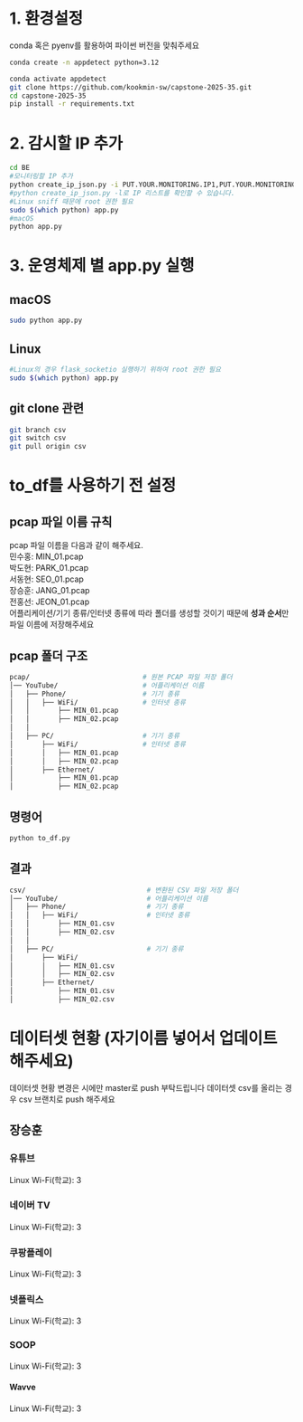 # 1. 환경설정
conda 혹은 pyenv를 활용하여 파이썬 버전을 맞춰주세요
```bash
conda create -n appdetect python=3.12

conda activate appdetect
git clone https://github.com/kookmin-sw/capstone-2025-35.git
cd capstone-2025-35
pip install -r requirements.txt
```
# 2. 감시할 IP 추가
```bash
cd BE
#모니터링할 IP 추가
python create_ip_json.py -i PUT.YOUR.MONITORING.IP1,PUT.YOUR.MONITORING.IP2
#python create_ip_json.py -l로 IP 리스트를 확인할 수 있습니다.
#Linux sniff 때문에 root 권한 필요
sudo $(which python) app.py
#macOS
python app.py
```
# 3. 운영체제 별 app.py 실행
## macOS
```bash
sudo python app.py
```
## Linux
```bash
#Linux의 경우 flask_socketio 실행하기 위하여 root 권한 필요
sudo $(which python) app.py
```
## git clone 관련
```bash
git branch csv
git switch csv
git pull origin csv
```

# to_df를 사용하기 전 설정
## pcap 파일 이름 규칙
pcap 파일 이름을 다음과 같이 해주세요.  
민수홍: MIN_01.pcap  
박도현: PARK_01.pcap  
서동현: SEO_01.pcap  
장승훈: JANG_01.pcap  
전홍선: JEON_01.pcap  
어플리케이션/기기 종류/인터넷 종류에 따라 폴더를 생성할 것이기 때문에 **성과 순서**만 파일 이름에 저장해주세요
## pcap 폴더 구조
```bash
pcap/                            # 원본 PCAP 파일 저장 폴더
│── YouTube/                     # 어플리케이션 이름
│   ├── Phone/                   # 기기 종류
│   │   ├── WiFi/                # 인터넷 종류
│   │       ├── MIN_01.pcap
│   │       ├── MIN_02.pcap
│   │   
│   ├── PC/                      # 기기 종류
│       ├── WiFi/                # 인터넷 종류
│       │   ├── MIN_01.pcap
│       │   ├── MIN_02.pcap
│       ├── Ethernet/
│           ├── MIN_01.pcap
│           ├── MIN_02.pcap
```
## 명령어
```bash
python to_df.py
```
## 결과
```bash
csv/                              # 변환된 CSV 파일 저장 폴더
│── YouTube/                      # 어플리케이션 이름
│   ├── Phone/                    # 기기 종류
│   │   ├── WiFi/                 # 인터넷 종류
│   │       ├── MIN_01.csv
│   │       ├── MIN_02.csv
│   │ 
│   ├── PC/                       # 기기 종류
│       ├── WiFi/
│       │   ├── MIN_01.csv
│       │   ├── MIN_02.csv
│       ├── Ethernet/
│           ├── MIN_01.csv
│           ├── MIN_02.csv
```

# 데이터셋 현황 (자기이름 넣어서 업데이트 해주세요)
데이터셋 현황 변경은 시에만 master로 push 부탁드립니다
데이터셋 csv를 올리는 경우 csv 브랜치로 push 해주세요
## 장승훈
### 유튜브
Linux Wi-Fi(학교): 3
### 네이버 TV
Linux Wi-Fi(학교): 3
### 쿠팡플레이
Linux Wi-Fi(학교): 3
### 넷플릭스
Linux Wi-Fi(학교): 3
### SOOP
Linux Wi-Fi(학교): 3
#### Wavve
Linux Wi-Fi(학교): 3
